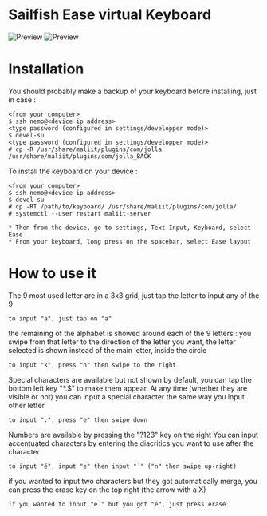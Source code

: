 # Sailfish Ease virtual Keyboard

![Preview](http://i.imgur.com/mekiJ4X.png "Sailfish Ease keyboard Preview")
![Preview](http://i.imgur.com/LheLfqC.png "Sailfish Ease keyboard Preview")


# Installation

You should probably make a backup of your keyboard before installing, just in case :

```
<from your computer>
$ ssh nemo@<device ip address>
<type password (configured in settings/developper mode)>
$ devel-su
<type password (configured in settings/developper mode)>
# cp -R /usr/share/maliit/plugins/com/jolla /usr/share/maliit/plugins/com/jolla_BACK
```

To install the keyboard on your device :

```
<from your computer>
$ ssh nemo@<device ip address>
$ devel-su
# cp -RT /path/to/keyboard/ /usr/share/maliit/plugins/com/jolla/
# systemctl --user restart maliit-server

* Then from the device, go to settings, Text Input, Keyboard, select Ease
* From your keyboard, long press on the spacebar, select Ease layout
```
    
# How to use it

The 9 most used letter are in a 3x3 grid, just tap the letter to input any of the 9
```
to input "a", just tap on "a"
```
the remaining of the alphabet is showed around each of the 9 letters : you swipe from that letter to the direction of the letter you want, the letter selected is shown instead of the main letter, inside the circle
```
to input "k", press "h" then swipe to the right
```
Special characters are available but not shown by default, you can tap the bottom left key "*.$" to make them appear.
At any time (whether they are visible or not) you can input a special character the same way you input other letter
```
to input ".", press "e" then swipe down
```
Numbers are available by pressing the "?123" key on the right
You can input accentuated characters by entering the diacritics you want to use after the character
```
to input "é", input "e" then input "´" ("n" then swipe up-right)
```
if you wanted to input two characters but they got automatically merge, you can press the erase key on the top right (the arrow with a X)
```
if you wanted to input "e´" but you got "é", just press erase
```
